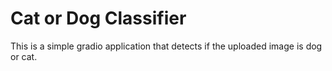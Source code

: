 # Cat or Dog Classifier
This is a simple gradio application that detects if the uploaded image is dog or cat.